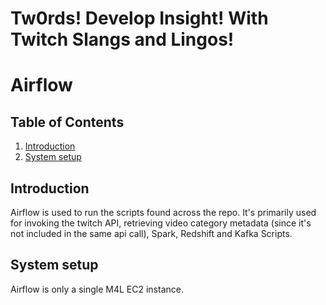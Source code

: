 # Tw0rds! Develop Insight! With Twitch Slangs and Lingos!
# Airflow

## Table of Contents
1. [Introduction](README.md#introduction)
1. [System setup](README.md#System-setup)

## Introduction  
Airflow is used to run the scripts found across the repo. It's primarily used for invoking the twitch API, retrieving video category metadata (since it's not included in the same api call), Spark, Redshift and Kafka Scripts. 

## System setup
Airflow is only a single M4L EC2 instance. 
